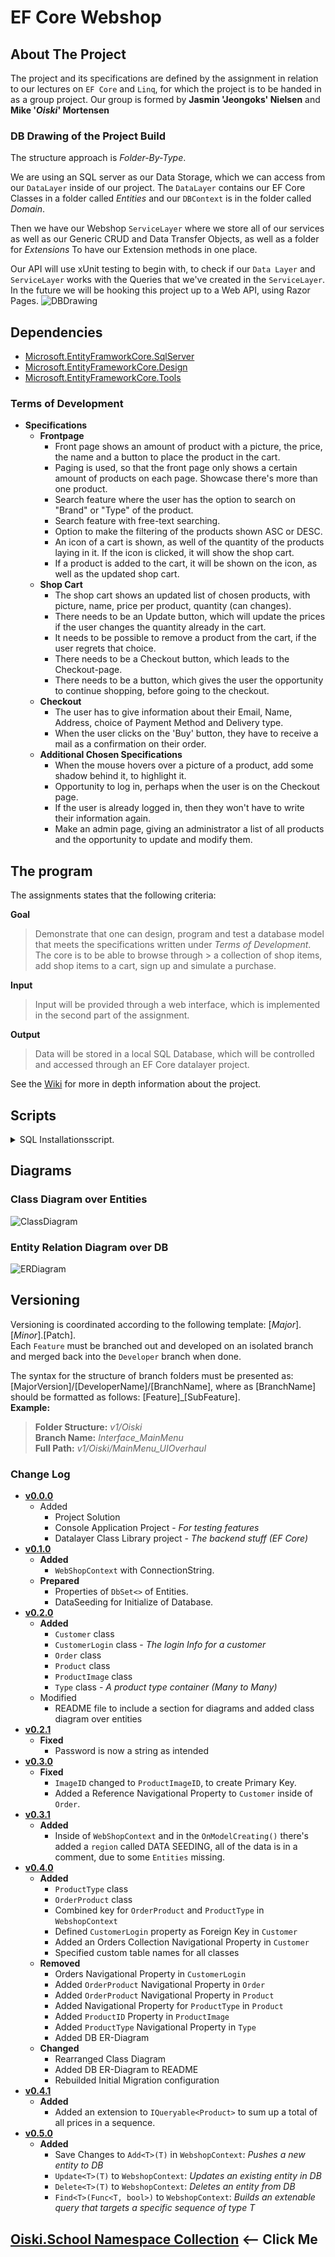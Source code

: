 # EF Core Webshop

## About The Project
The project and its specifications are defined by the assignment in relation to our lectures on `EF Core` and `Linq`, for which the project is to be handed in as a group project. Our group is formed by **Jasmin 'Jeongoks' Nielsen** and **Mike '_Oiski_' Mortensen**

### DB Drawing of the Project Build
The structure approach is _Folder-By-Type_.

We are using an SQL server as our Data Storage, which we can access from our `DataLayer` inside of our project. The `DataLayer` contains our EF Core Classes in a folder called _Entities_ and our `DBContext` is in the folder called _Domain_. 

Then we have our Webshop `ServiceLayer` where we store all of our services as well as our Generic CRUD and Data Transfer Objects, as well as a folder for _Extensions_ To have our Extension methods in one place.

Our API will use xUnit testing to begin with, to check if our `Data Layer` and `ServiceLayer` works with the Queries that we've created in the `ServiceLayer`. In the future we will be hooking this project up to a Web API, using Razor Pages.
![DBDrawing](./Images/Webshop_DBDrawing.png)

## Dependencies
- [Microsoft.EntityFramworkCore.SqlServer](https://www.nuget.org/packages/Microsoft.EntityFrameworkCore.SqlServer/)
- [Microsoft.EntityFrameworkCore.Design](https://www.nuget.org/packages/Microsoft.EntityFrameworkCore.Design/5.0.10)
- [Microsoft.EntityFrameworkCore.Tools](https://www.nuget.org/packages/Microsoft.EntityFrameworkCore.Tools/5.0.10)

### Terms of Development

- **Specifications**
  - **Frontpage**
    - Front page shows an amount of product with a picture, the price, the name and a button to place the product in the cart.
    - Paging is used, so that the front page only shows a certain amount of products on each page. Showcase there's more than one product.
    - Search feature where the user has the option to search on "Brand" or "Type" of the product.
    - Search feature with free-text searching.
    - Option to make the filtering of the products shown ASC or DESC.
    - An icon of a cart is shown, as well of the quantity of the products laying in it. If the icon is clicked, it will show the shop cart.
    - If a product is added to the cart, it will be shown on the icon, as well as the updated shop cart.
  - **Shop Cart**
    - The shop cart shows an updated list of chosen products, with picture, name, price per product, quantity (can changes).
    - There needs to be an Update button, which will update the prices if the user changes the quantity already in the cart.
    - It needs to be possible to remove a product from the cart, if the user regrets that choice.
    - There needs to be a Checkout button, which leads to the Checkout-page.
    - There needs to be a button, which gives the user the opportunity to continue shopping, before going to the checkout.
  - **Checkout**
    - The user has to give information about their Email, Name, Address, choice of Payment Method and Delivery type.
    - When the user clicks on the 'Buy' button, they have to receive a mail as a confirmation on their order.
  - **Additional Chosen Specifications**
    - When the mouse hovers over a picture of a product, add some shadow behind it, to highlight it.
    - Opportunity to log in, perhaps when the user is on the Checkout page.
    - If the user is already logged in, then they won't have to write their information again.
    - Make an admin page, giving an administrator a list of all products and the opportunity to update and modify them.

## The program
The assignments states that the following criteria:

**Goal**
> Demonstrate that one can design, program and test a database model that meets the specifications written under _Terms of Development_. The core is to be able to browse through > a collection of shop items, add shop items to a cart, sign up and simulate a purchase.

**Input**
> Input will be provided through a web interface, which is implemented in the second part of the assignment.

**Output**
> Data will be stored in a local SQL Database, which will be controlled and accessed through an EF Core datalayer project.

See the [Wiki](https://github.com/ZhakalenDk/Oiski.School.Wepshop_H3_2021/wiki) for more in depth information about the project.

## Scripts

<details>
  <summary>SQL Installationsscript.</summary>
  
  ```SQL
  CREATE DATABASE WebShopDB
GO
USE WebShopDB
GO
BEGIN TRANSACTION;
GO

CREATE TABLE [CustomerLogins] (
    [CustomerLoginID] int NOT NULL IDENTITY,
    [CustomerID] int NOT NULL,
    [Password] nvarchar(max) NULL,
    CONSTRAINT [PK_CustomerLogins] PRIMARY KEY ([CustomerLoginID])
);
GO

CREATE TABLE [Products] (
    [ProductID] int NOT NULL IDENTITY,
    [Title] nvarchar(max) NULL,
    [Description] nvarchar(max) NULL,
    [BrandName] nvarchar(max) NULL,
    [Price] decimal(18,2) NOT NULL,
    [InStock] int NOT NULL,
    CONSTRAINT [PK_Products] PRIMARY KEY ([ProductID])
);
GO

CREATE TABLE [Types] (
    [TypeID] int NOT NULL IDENTITY,
    [Name] nvarchar(max) NULL,
    CONSTRAINT [PK_Types] PRIMARY KEY ([TypeID])
);
GO

CREATE TABLE [Customers] (
    [CustomerID] int NOT NULL IDENTITY,
    [CustomerLoginID] int NULL,
    [FirstName] nvarchar(max) NULL,
    [LastName] nvarchar(max) NULL,
    [Email] nvarchar(max) NULL,
    [Country] nvarchar(max) NULL,
    [City] nvarchar(max) NULL,
    [ZipCode] int NOT NULL,
    [Address] nvarchar(max) NULL,
    [PhoneNumber] nvarchar(max) NULL,
    [PaymentMethod] int NOT NULL,
    [DeliveryType] int NOT NULL,
    CONSTRAINT [PK_Customers] PRIMARY KEY ([CustomerID]),
    CONSTRAINT [FK_Customers_CustomerLogins_CustomerLoginID] FOREIGN KEY ([CustomerLoginID]) REFERENCES [CustomerLogins] ([CustomerLoginID]) ON DELETE NO ACTION
);
GO

CREATE TABLE [ProductImages] (
    [ProductImageID] int NOT NULL IDENTITY,
    [ProductID] int NOT NULL,
    [ImageStream] varbinary(max) NULL,
    [Title] nvarchar(max) NULL,
    CONSTRAINT [PK_ProductImages] PRIMARY KEY ([ProductImageID]),
    CONSTRAINT [FK_ProductImages_Products_ProductID] FOREIGN KEY ([ProductID]) REFERENCES [Products] ([ProductID]) ON DELETE CASCADE
);
GO

CREATE TABLE [ProductTypes] (
    [ProductID] int NOT NULL,
    [TypeID] int NOT NULL,
    CONSTRAINT [PK_ProductTypes] PRIMARY KEY ([ProductID], [TypeID]),
    CONSTRAINT [FK_ProductTypes_Products_ProductID] FOREIGN KEY ([ProductID]) REFERENCES [Products] ([ProductID]) ON DELETE CASCADE,
    CONSTRAINT [FK_ProductTypes_Types_TypeID] FOREIGN KEY ([TypeID]) REFERENCES [Types] ([TypeID]) ON DELETE CASCADE
);
GO

CREATE TABLE [Orders] (
    [OrderID] int NOT NULL IDENTITY,
    [CustomerID] int NOT NULL,
    [OrderDate] datetime2 NOT NULL,
    CONSTRAINT [PK_Orders] PRIMARY KEY ([OrderID]),
    CONSTRAINT [FK_Orders_Customers_CustomerID] FOREIGN KEY ([CustomerID]) REFERENCES [Customers] ([CustomerID]) ON DELETE CASCADE
);
GO

CREATE TABLE [OrderProducts] (
    [ProductID] int NOT NULL,
    [OrderID] int NOT NULL,
    CONSTRAINT [PK_OrderProducts] PRIMARY KEY ([ProductID], [OrderID]),
    CONSTRAINT [FK_OrderProducts_Orders_OrderID] FOREIGN KEY ([OrderID]) REFERENCES [Orders] ([OrderID]) ON DELETE CASCADE,
    CONSTRAINT [FK_OrderProducts_Products_ProductID] FOREIGN KEY ([ProductID]) REFERENCES [Products] ([ProductID]) ON DELETE CASCADE
);
GO

CREATE UNIQUE INDEX [IX_Customers_CustomerLoginID] ON [Customers] ([CustomerLoginID]) WHERE [CustomerLoginID] IS NOT NULL;
GO

CREATE INDEX [IX_OrderProducts_OrderID] ON [OrderProducts] ([OrderID]);
GO

CREATE INDEX [IX_Orders_CustomerID] ON [Orders] ([CustomerID]);
GO

CREATE INDEX [IX_ProductImages_ProductID] ON [ProductImages] ([ProductID]);
GO

CREATE INDEX [IX_ProductTypes_TypeID] ON [ProductTypes] ([TypeID]);
GO

COMMIT;
GO

  ```
  
 </details>

## Diagrams

### Class Diagram over Entities
![ClassDiagram](./Images/Webshop_ClassDiagram.png)

### Entity Relation Diagram over DB
![ERDiagram](./Images/Webshop_DBDiagram.png)

## Versioning
Versioning is coordinated according to the following template: [_Major_].[_Minor_].[Patch].\
Each `Feature` must be branched out and developed on an isolated branch and merged back into the `Developer` branch when done.

The syntax for the structure of branch folders must be presented as: [MajorVersion]/[DeveloperName]/[BranchName], where as [BranchName] should be formatted as follows: [Feature]_[SubFeature].\
**Example:**
>**Folder Structure:** _v1/Oiski_ \
>**Branch Name:** _Interface_MainMenu_ \
>**Full Path:** _v1/Oiski/MainMenu_UIOverhaul_

### Change Log
- **[v0.0.0](https://github.com/Mike-Mortensen-Portfolio/Oiski.School.Webshop_H3_2021/releases/tag/v0.0.0)**
    - Added
      - Project Solution
      - Console Application Project - _For testing features_
      - Datalayer Class Library project - _The backend stuff (EF Core)_
- **[v0.1.0](https://github.com/Mike-Mortensen-Portfolio/Oiski.School.Webshop_H3_2021/releases/tag/v0.1.0)**
    - **Added**
      - `WebShopContext` with ConnectionString.
    - **Prepared**
      - Properties of `DbSet<>` of Entities.
      - DataSeeding for Initialize of Database.
- **[v0.2.0](https://github.com/Mike-Mortensen-Portfolio/Oiski.School.Webshop_H3_2021/releases/tag/v0.2.0)**
    - **Added**
      - `Customer` class
      - `CustomerLogin` class - _The login Info for a customer_
      - `Order` class
      - `Product` class
      - `ProductImage` class
      - `Type` class - _A product type container (Many to Many)_
    - Modified
      - README file to include a section for diagrams and added class diagram over entities
- **[v0.2.1](https://github.com/Mike-Mortensen-Portfolio/Oiski.School.Webshop_H3_2021/releases/tag/v0.2.1)**
    - **Fixed**
      - Password is now a string as intended
- **[v0.3.0](https://github.com/Mike-Mortensen-Portfolio/Oiski.School.Webshop_H3_2021/releases/tag/v0.3.0)**
    - **Fixed**
      - `ImageID` changed to `ProductImageID`, to create Primary Key.
      - Added a Reference Navigational Property to `Customer` inside of `Order`. 
- **[v0.3.1](https://github.com/Mike-Mortensen-Portfolio/Oiski.School.Webshop_H3_2021/releases/tag/v0.3.1)**
    - **Added**
      - Inside of `WebShopContext` and in the `OnModelCreating()` there's added a `region` called DATA SEEDING, all of the data is in a comment, due to some `Entities` missing.
- **[v0.4.0](https://github.com/Mike-Mortensen-Portfolio/Oiski.School.Webshop_H3_2021/releases/tag/v0.4.0)**
    - **Added**
      - `ProductType` class
      - `OrderProduct` class
      - Combined key for `OrderProduct` and `ProductType` in `WebshopContext`
      - Defined `CustomerLogin` property as Foreign Key in `Customer`
      - Added an Orders Collection Navigational Property in `Customer`
      - Specified custom table names for all classes
    - **Removed**
      - Orders Navigational Property in `CustomerLogin`
      - Added `OrderProduct` Navigational Property in `Order`
      - Added `OrderProduct` Navigational Property in `Product`
      - Added Navigational Property for `ProductType` in `Product`
      - Added `ProductID` Property in `ProductImage`
      - Added `ProductType` Navigational Property in `Type`
      - Added DB ER-Diagram
    - **Changed**
      - Rearranged Class Diagram
      - Added DB ER-Diagram to README
      - Rebuilded Initial Migration configuration
- **[v0.4.1](https://github.com/Mike-Mortensen-Portfolio/Oiski.School.Webshop_H3_2021/releases/tag/v0.4.1)**
    - **Added**
      - Added an extension to `IQueryable<Product>` to sum up a total of all prices in a sequence.
- **[v0.5.0](https://github.com/Mike-Mortensen-Portfolio/Oiski.School.Webshop_H3_2021/releases/tag/v0.5.0)**
    - **Added**
      -  Save Changes to `Add<T>(T)` in `WebshopContext`: _Pushes a new entity to DB_
      - `Update<T>(T)` to `WebshopContext`: _Updates an existing entity in DB_
      - `Delete<T>(T)` to `WebshopContext`: _Deletes an entity from DB_
      - `Find<T>(Func<T, bool>)` to `WebshopContext`: _Builds an extenable query that targets a specific sequence of type T_

## [Oiski.School Namespace Collection](https://github.com/Mike-Mortensen-Portfolio) <-- Click Me
